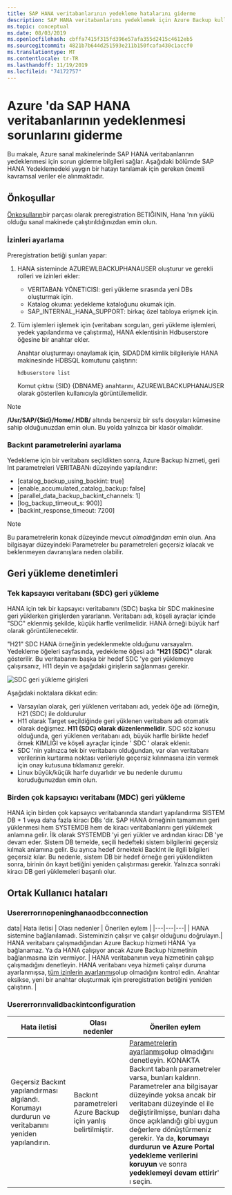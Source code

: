```yaml
---
title: SAP HANA veritabanlarının yedekleme hatalarını giderme
description: SAP HANA veritabanlarını yedeklemek için Azure Backup kullandığınızda oluşabilecek yaygın hataların nasıl giderileceği açıklanmaktadır.
ms.topic: conceptual
ms.date: 08/03/2019
ms.openlocfilehash: cbffa7415f315fd396e57afa355d2415c4612eb5
ms.sourcegitcommit: 4821b7b644d251593e211b150fcafa430c1accf0
ms.translationtype: MT
ms.contentlocale: tr-TR
ms.lasthandoff: 11/19/2019
ms.locfileid: "74172757"
---
```

# <a name="troubleshoot-backup-of-sap-hana-databases-on-azure"></a>Azure 'da SAP HANA veritabanlarının yedeklenmesi sorunlarını giderme

Bu makale, Azure sanal makinelerinde SAP HANA veritabanlarının yedeklenmesi için sorun giderme bilgileri sağlar. Aşağıdaki bölümde SAP HANA Yedeklemedeki yaygın bir hatayı tanılamak için gereken önemli kavramsal veriler ele alınmaktadır.

## <a name="prerequisites"></a>Önkoşullar

[Önkoşulların](backup-azure-sap-hana-database.md#prerequisites)bir parçası olarak preregistration BETIĞININ, Hana 'nın yüklü olduğu sanal makinede çalıştırıldığınızdan emin olun.

### <a name="setting-up-permissions"></a>İzinleri ayarlama

Preregistration betiği şunları yapar:

1. HANA sisteminde AZUREWLBACKUPHANAUSER oluşturur ve gerekli rolleri ve izinleri ekler:
    - VERITABANı YÖNETICISI: geri yükleme sırasında yeni DBs oluşturmak için.
    - Katalog okuma: yedekleme kataloğunu okumak için.
    - SAP_INTERNAL_HANA_SUPPORT: birkaç özel tabloya erişmek için.
2. Tüm işlemleri işlemek için (veritabanı sorguları, geri yükleme işlemleri, yedek yapılandırma ve çalıştırma), HANA eklentisinin Hdbuserstore öğesine bir anahtar ekler.

   Anahtar oluşturmayı onaylamak için, SIDADDM kimlik bilgileriyle HANA makinesinde HDBSQL komutunu çalıştırın:

    ``` hdbsql
    hdbuserstore list
    ```

    Komut çıktısı {SID} {DBNAME} anahtarını, AZUREWLBACKUPHANAUSER olarak gösterilen kullanıcıyla görüntülemelidir.

> [!NOTE]
> **/Usr/SAP/{Sid}/Home/.HDB/** altında benzersiz bir ssfs dosyaları kümesine sahip olduğunuzdan emin olun. Bu yolda yalnızca bir klasör olmalıdır.

### <a name="setting-up-backint-parameters"></a>Backınt parametrelerini ayarlama

Yedekleme için bir veritabanı seçildikten sonra, Azure Backup hizmeti, geri Int parametreleri VERITABANı düzeyinde yapılandırır:

- [catalog_backup_using_backint: true]
- [enable_accumulated_catalog_backup: false]
- [parallel_data_backup_backint_channels: 1]
- [log_backup_timeout_s: 900)]
- [backint_response_timeout: 7200]

> [!NOTE]
> Bu parametrelerin konak düzeyinde mevcut *olmadığından* emin olun. Ana bilgisayar düzeyindeki Parametreler bu parametreleri geçersiz kılacak ve beklenmeyen davranışlara neden olabilir.

## <a name="restore-checks"></a>Geri yükleme denetimleri

### <a name="single-container-database-sdc-restore"></a>Tek kapsayıcı veritabanı (SDC) geri yükleme

HANA için tek bir kapsayıcı veritabanını (SDC) başka bir SDC makinesine geri yüklerken girişlerden yararlanın. Veritabanı adı, köşeli ayraçlar içinde "SDC" eklenmiş şekilde, küçük harfle verilmelidir. HANA örneği büyük harf olarak görüntülenecektir.

"H21" SDC HANA örneğinin yedeklenmekte olduğunu varsayalım. Yedekleme öğeleri sayfasında, yedekleme öğesi adı **"H21 (SDC)"** olarak gösterilir. Bu veritabanını başka bir hedef SDC 'ye geri yüklemeye çalışırsanız, H11 deyin ve aşağıdaki girişlerin sağlanması gerekir.

![SDC geri yükleme girişleri](media/backup-azure-sap-hana-database/hana-sdc-restore.png)

Aşağıdaki noktalara dikkat edin:

- Varsayılan olarak, geri yüklenen veritabanı adı, yedek öğe adı (örneğin, H21 (SDC) ile doldurulur
- H11 olarak Target seçildiğinde geri yüklenen veritabanı adı otomatik olarak değişmez. **H11 (SDC) olarak düzenlenmelidir**. SDC söz konusu olduğunda, geri yüklenen veritabanı adı, büyük harfle birlikte hedef örnek KIMLIĞI ve köşeli ayraçlar içinde ' SDC ' olarak eklenir.
- SDC 'nin yalnızca tek bir veritabanı olduğundan, var olan veritabanı verilerinin kurtarma noktası verileriyle geçersiz kılınmasına izin vermek için onay kutusuna tıklamanız gerekir.
- Linux büyük/küçük harfe duyarlıdır ve bu nedenle durumu koruduğunuzdan emin olun.

### <a name="multiple-container-database-mdc-restore"></a>Birden çok kapsayıcı veritabanı (MDC) geri yükleme

HANA için birden çok kapsayıcı veritabanında standart yapılandırma SISTEM DB + 1 veya daha fazla kiracı DBs 'dir. SAP HANA örneğinin tamamının geri yüklenmesi hem SYSTEMDB hem de kiracı veritabanlarını geri yüklemek anlamına gelir. İlk olarak SYSTEMDB 'yi geri yükler ve ardından kiracı DB 'ye devam eder. Sistem DB temelde, seçili hedefteki sistem bilgilerini geçersiz kılmak anlamına gelir. Bu ayrıca hedef örnekteki BackInt ile ilgili bilgileri geçersiz kılar. Bu nedenle, sistem DB bir hedef örneğe geri yüklendikten sonra, birinin ön kayıt betiğini yeniden çalıştırması gerekir. Yalnızca sonraki kiracı DB geri yüklemeleri başarılı olur.

## <a name="common-user-errors"></a>Ortak Kullanıcı hataları

### <a name="usererrorinopeninghanaodbcconnection"></a>Usererrorınopeninghanaodbcconnection

data| Hata iletisi | Olası nedenler | Önerilen eylem |
|---|---|---|
| HANA sistemine bağlanılamadı. Sisteminizin çalışır ve çalışır olduğunu doğrulayın.| HANA veritabanı çalışmadığından Azure Backup hizmeti HANA 'ya bağlanamaz. Ya da HANA çalışıyor ancak Azure Backup hizmetinin bağlanmasına izin vermiyor. | HANA veritabanının veya hizmetinin çalışıp çalışmadığını denetleyin. HANA veritabanı veya hizmeti çalışır duruma ayarlanmışsa, [tüm izinlerin ayarlanmış](#setting-up-permissions)olup olmadığını kontrol edin. Anahtar eksikse, yeni bir anahtar oluşturmak için preregistration betiğini yeniden çalıştırın. |

### <a name="usererrorinvalidbackintconfiguration"></a>Usererrorınvalidbackintconfiguration

| Hata iletisi | Olası nedenler | Önerilen eylem |
|---|---|---|
| Geçersiz Backınt yapılandırması algılandı. Korumayı durdurun ve veritabanını yeniden yapılandırın.| Backınt parametreleri Azure Backup için yanlış belirtilmiştir. | [Parametrelerin ayarlanmış](#setting-up-backint-parameters)olup olmadığını denetleyin. KONAKTA Backınt tabanlı parametreler varsa, bunları kaldırın. Parametreler ana bilgisayar düzeyinde yoksa ancak bir veritabanı düzeyinde el ile değiştirilmişse, bunları daha önce açıklandığı gibi uygun değerlere dönüştürmeniz gerekir. Ya da, **korumayı durdurun ve Azure Portal yedekleme verilerini koruyun** ve sonra **yedeklemeyi devam ettirir**' ı seçin.|
